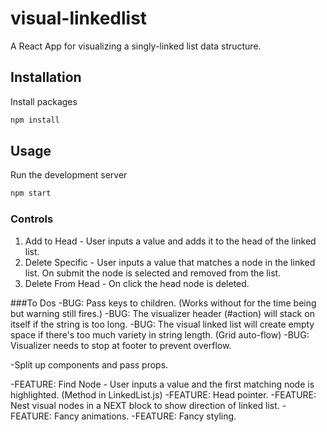 # visual-linkedlist
A React App for visualizing a singly-linked list data structure.

## Installation
Install packages
```bash
npm install
```

## Usage
Run the development server
```bash
npm start
```

### Controls
1. Add to Head - User inputs a value and adds it to the head of the linked list.
2. Delete Specific - User inputs a value that matches a node in the linked list. On submit the node is selected and removed from the list.
3. Delete From Head - On click the head node is deleted.

###To Dos 
-BUG: Pass keys to children. (Works without for the time being but warning still fires.)
-BUG: The visualizer header (#action) will stack on itself if the string is too long.
-BUG: The visual linked list will create empty space if there's too much variety in string length. (Grid auto-flow)
-BUG: Visualizer needs to stop at footer to prevent overflow.


-Split up components and pass props.

-FEATURE: Find Node - User inputs a value and the first matching node is highlighted. (Method in LinkedList.js)
-FEATURE: Head pointer.
-FEATURE: Nest visual nodes in a NEXT block to show direction of linked list.
-FEATURE: Fancy animations.
-FEATURE: Fancy styling.

